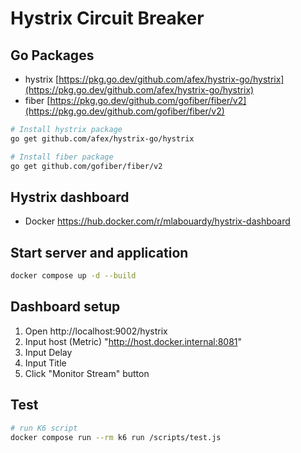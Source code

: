 # Hystrix Circuit Breaker

## Go Packages

- hystrix [https://pkg.go.dev/github.com/afex/hystrix-go/hystrix](https://pkg.go.dev/github.com/afex/hystrix-go/hystrix)
- fiber [https://pkg.go.dev/github.com/gofiber/fiber/v2](https://pkg.go.dev/github.com/gofiber/fiber/v2)

``` bash
# Install hystrix package
go get github.com/afex/hystrix-go/hystrix

# Install fiber package
go get github.com/gofiber/fiber/v2
```

## Hystrix dashboard
- Docker https://hub.docker.com/r/mlabouardy/hystrix-dashboard

## Start server and application
``` bash
docker compose up -d --build
```

## Dashboard setup
1. Open http://localhost:9002/hystrix
2. Input host (Metric) "http://host.docker.internal:8081"
3. Input Delay
4. Input Title
5. Click "Monitor Stream" button

## Test
``` bash
# run K6 script
docker compose run --rm k6 run /scripts/test.js
```